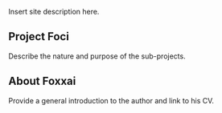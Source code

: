 Insert site description here.

## Project Foci

Describe the nature and purpose of the sub-projects.

## About Foxxai

Provide a general introduction to the author and link to his CV.